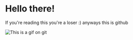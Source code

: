 # Hello there!

If you're reading this you're a loser :)
anyways this is github

![This is a gif on git](https://media0.giphy.com/media/mlvseq9yvZhba/giphy.gif?cid=ecf05e474soql2yn4vqmfe1eyit4t3eydy9g4gb73xwuxzd7&rid=giphy.gif&ct=g)
